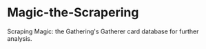 # Magic-the-Scrapering
Scraping Magic: the Gathering's Gatherer card database for further analysis.
